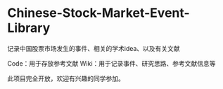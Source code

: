 # Chinese-Stock-Market-Event-Library
记录中国股票市场发生的事件、相关的学术idea、以及有关文献

Code：用于存放参考文献
Wiki：用于记录事件、研究思路、参考文献信息等

此项目完全开放，欢迎有兴趣的同学参加。
